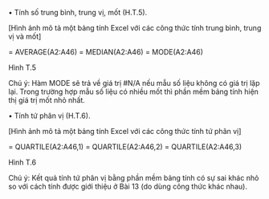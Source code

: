 • Tính số trung bình, trung vị, mốt (H.T.5).

[Hình ảnh mô tả một bảng tính Excel với các công thức tính trung bình, trung vị và mốt]

= AVERAGE(A2:A46)
= MEDIAN(A2:A46)
= MODE(A2:A46)

Hình T.5

Chú ý: Hàm MODE sẽ trả về giá trị #N/A nếu mẫu số liệu không có giá trị lặp lại. Trong trường hợp mẫu số liệu có nhiều mốt thì phần mềm bảng tính hiện thị giá trị mốt nhỏ nhất.

• Tính tứ phân vị (H.T.6).

[Hình ảnh mô tả một bảng tính Excel với các công thức tính tứ phân vị]

= QUARTILE(A2:A46,1)
= QUARTILE(A2:A46,2)
= QUARTILE(A2:A46,3)

Hình T.6

Chú ý: Kết quả tính tứ phân vị bằng phần mềm bảng tính có sự sai khác nhỏ so với cách tính được giới thiệu ở Bài 13 (do dùng công thức khác nhau).